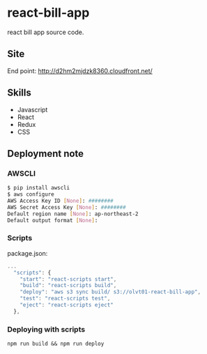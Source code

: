 # react-bill-app
react bill app source code.

## Site
End point: http://d2hm2mjdzk8360.cloudfront.net/

## Skills

- Javascript
- React
- Redux
- CSS

## Deployment note

### AWSCLI
```bash
$ pip install awscli
$ aws configure
AWS Access Key ID [None]: ########
AWS Secret Access Key [None]: ########
Default region name [None]: ap-northeast-2
Default output format [None]:
```

### Scripts
package.json:
```javascript
...
  "scripts": {
    "start": "react-scripts start",
    "build": "react-scripts build",
    "deploy": "aws s3 sync build/ s3://olvt01-react-bill-app",
    "test": "react-scripts test",
    "eject": "react-scripts eject"
  },
```

### Deploying with scripts
```
npm run build && npm run deploy
```
